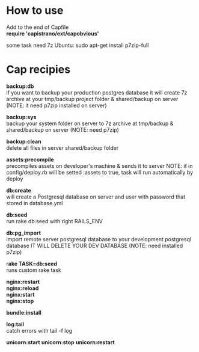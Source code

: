 How to use
======

Add to the end of Capfile  
 **require 'capistrano/ext/capobvious'**

 some task need 7z
 Ubuntu: sudo apt-get install p7zip-full


 Cap recipies
 ======

 **backup:db**  
 if you want to backup your production postgres database
 it will create 7z archive at your tmp/backup project folder & shared/backup on server (NOTE: it need p7zip installed on server)

  **backup:sys**  
  backup your system folder on server to 7z archive at tmp/backup & shared/backup on server (NOTE: need p7zip)

  **backup:clean**  
  delete all files in server shared/backup folder


  **assets:precompile**  
  precompiles assets on developer's machine & sends it to server
  NOTE:
  if in config/deploy.rb will be setted :assets to true, task will run automatically by deploy


  **db:create**  
  will create a Postgresql database on server and user with password that stored in database.yml

  **db:seed**  
  run rake db:seed with right RAILS_ENV

  **db:pg_import**  
  import remote server postgresql database to your development postgresql database IT WILL DELETE YOUR DEV DATABASE (NOTE: need installed p7zip)


  r**ake TASK=db:seed**  
  runs custom rake task



  **nginx:restart**  
  **nginx:reload**  
  **nginx:start**  
  **nginx:stop**  



  **bundle:install**


  **log:tail**  
  catch errors with tail -f log



  **unicorn:start**
  **unicorn:stop**
  **unicorn:restart**
